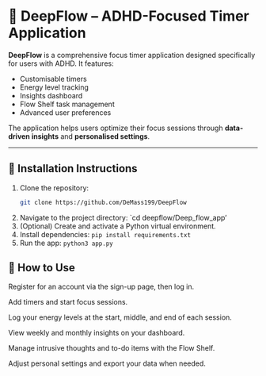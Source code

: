 # 🧠 DeepFlow – ADHD-Focused Timer Application

**DeepFlow** is a comprehensive focus timer application designed specifically for users with ADHD. It features:

- Customisable timers
- Energy level tracking
- Insights dashboard
- Flow Shelf task management
- Advanced user preferences

The application helps users optimize their focus sessions through **data-driven insights** and **personalised settings**.

---

## 🚀 Installation Instructions

1. Clone the repository:  
   ```bash
   git clone https://github.com/DeMass199/DeepFlow
2. Navigate to the project directory: `cd deepflow/Deep_flow_app’ 
3. (Optional) Create and activate a Python virtual environment. 
4. Install dependencies: `pip install requirements.txt` 
5. Run the app: `python3 app.py` 

## 📖 How to Use
Register for an account via the sign-up page, then log in.

Add timers and start focus sessions.

Log your energy levels at the start, middle, and end of each session.

View weekly and monthly insights on your dashboard.

Manage intrusive thoughts and to-do items with the Flow Shelf.

Adjust personal settings and export your data when needed.
